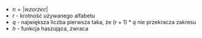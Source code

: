 - $n=|wzorzec|$
- $r$ - krotność używanego alfabetu
- $q$ - największa liczba pierwsza taka, że $(r+1)*q$ nie przekracza zakresu
- $h$ - funkcja haszująca, zwraca